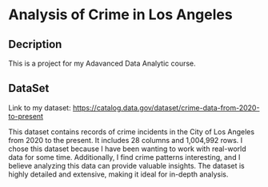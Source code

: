 # Analysis of Crime in Los Angeles 
## Decription
This is a project for my Adavanced Data Analytic course. 
## DataSet
 Link to my dataset: https://catalog.data.gov/dataset/crime-data-from-2020-to-present 
 
This dataset contains records of crime incidents in the City of Los Angeles from 2020 to the present. It includes 28 columns and 1,004,992 rows. I chose this dataset because I have been wanting to work with real-world data for some time. Additionally, I find crime patterns interesting, and I believe analyzing this data can provide valuable insights. The dataset is highly detailed and extensive, making it ideal for in-depth analysis.
 

